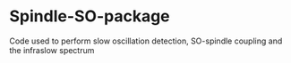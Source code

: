 # Spindle-SO-package
Code used to perform slow oscillation detection, SO-spindle coupling and the infraslow spectrum
